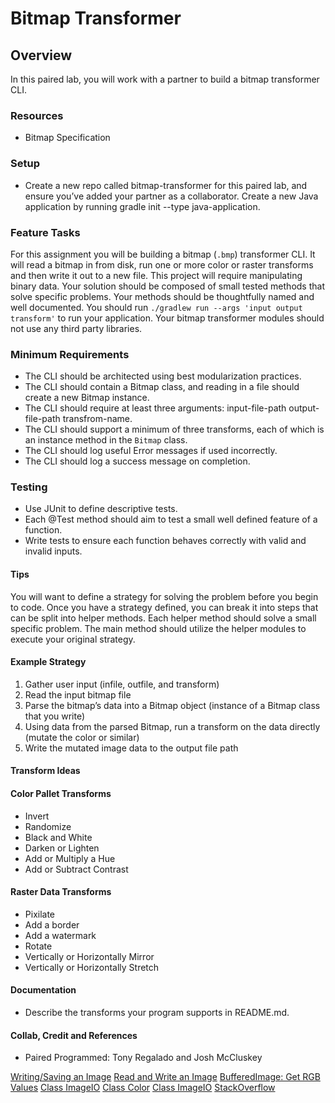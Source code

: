 # Bitmap Transformer

## Overview

In this paired lab, you will work with a partner to build a bitmap transformer CLI.

### Resources

- Bitmap Specification

### Setup

- Create a new repo called bitmap-transformer for this paired lab, and ensure you’ve added your partner as a collaborator. Create a new Java application by running gradle init --type java-application.

### Feature Tasks

For this assignment you will be building a bitmap (`.bmp`) transformer CLI. It will read a bitmap in from disk, run one or more color or raster transforms and then write it out to a new file. This project will require manipulating binary data. Your solution should be composed of small tested methods that solve specific problems. Your methods should be thoughtfully named and well documented. You should run `./gradlew run --args 'input output transform'` to run your application. Your bitmap transformer modules should not use any third party libraries.

### Minimum Requirements

- The CLI should be architected using best modularization practices.
- The CLI should contain a Bitmap class, and reading in a file should create a new Bitmap instance.
- The CLI should require at least three arguments: input-file-path output-file-path transfrom-name.
- The CLI should support a minimum of three transforms, each of which is an instance method in the `Bitmap` class.
- The CLI should log useful Error messages if used incorrectly.
- The CLI should log a success message on completion.

### Testing

- Use JUnit to define descriptive tests.
- Each @Test method should aim to test a small well defined feature of a function.
- Write tests to ensure each function behaves correctly with valid and invalid inputs.

#### Tips

You will want to define a strategy for solving the problem before you begin to code. Once you have a strategy defined, you can break it into steps that can be split into helper methods. Each helper method should solve a small specific problem. The main method should utilize the helper modules to execute your original strategy.

#### **Example Strategy**

1. Gather user input (infile, outfile, and transform)
2. Read the input bitmap file
3. Parse the bitmap’s data into a Bitmap object (instance of a Bitmap class that you write)
4. Using data from the parsed Bitmap, run a transform on the data directly (mutate the color or similar)
5. Write the mutated image data to the output file path

#### **Transform Ideas**

#### **Color Pallet Transforms**

- Invert
- Randomize
- Black and White
- Darken or Lighten
- Add or Multiply a Hue
- Add or Subtract Contrast

#### **Raster Data Transforms**

- Pixilate
- Add a border
- Add a watermark
- Rotate
- Vertically or Horizontally Mirror
- Vertically or Horizontally Stretch

#### Documentation

- Describe the transforms your program supports in README.md.


#### Collab, Credit and References

- Paired Programmed: Tony Regalado and Josh McCluskey

[Writing/Saving an Image](https://docs.oracle.com/javase/tutorial/2d/images/saveimage.html)
[Read and Write an Image](https://mkyong.com/java/how-to-write-an-image-to-file-imageio/)
[BufferedImage: Get RGB Values](https://alvinalexander.com/blog/post/java/getting-rgb-values-for-each-pixel-in-image-using-java-bufferedi/)
[Class ImageIO](https://docs.oracle.com/javase/7/docs/api/javax/imageio/ImageIO.html)
[Class Color](https://docs.oracle.com/javase/7/docs/api/java/awt/Color.html)
[Class ImageIO](https://docs.oracle.com/javase/7/docs/api/javax/imageio/ImageIO.html)
[StackOverflow](https://stackoverflow.com/questions/16475482/how-can-i-load-a-bitmap-image-and-manipulate-individual-pixels)